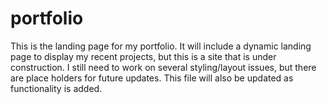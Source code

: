 # portfolio
This is the landing page for my portfolio. It will include a dynamic landing page to display my recent projects, but this is a site that is under construction.
I still need to work on several styling/layout issues, but there are place holders for future updates.
This file will also be updated as functionality is added.

